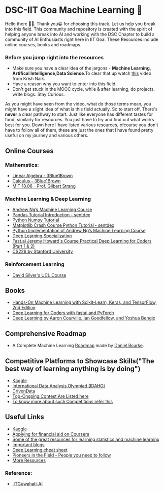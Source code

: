 # DSC-IIT Goa Machine Learning 🤖

Hello there 👋🏼. Thank you😀 for choosing this track. Let us help you break into this field. This community and repository is created with the spirit of helping anyone break into AI and working with the DSC Chapter to build a community of AI Enthusiasts right here in IIT Goa. These Resources include online courses, books and roadmaps.

### Before you jump right into the resources

- Make sure you have a clear idea of the jargons - **Machine Learning**, **Artifical Intelligence**,**Data Science**.To clear that up watch [this](https://youtu.be/k2P_pHQDlp0) video from Krish Naik.
- Have a reason why you want to enter into this field.
- Don't get stuck in the MOOC cycle, while & after learning, do projects, write blogs. Stay Curious.

As you might have seen from the video, what do those terms mean, you might have a slight idea of what is this field actually. So to start off, There's **never** a clear pathway to start. Just like everyone has different tastes for food, similarly for resources. You just have to try and find out what works best for you. Down here I have listed various resources, ofcourse you don't have to follow all of them, these are just the ones that I have found pretty useful on my journey and various others.

## Online Courses

### Mathematics:

- [Linear Algebra - 3Blue1Brown](https://www.youtube.com/playlist?list=PL0-GT3co4r2y2YErbmuJw2L5tW4Ew2O5B)
- [Calculus - 3Blue1Brown](https://www.youtube.com/playlist?list=PL0-GT3co4r2wlh6UHTUeQsrf3mlS2lk6x)
- [MIT 18.06 - Prof. Gilbert Strang](https://ocw.mit.edu/courses/mathematics/18-06-linear-algebra-spring-2010/)

### Machine Learning & Deep Learning

- [Andrew Ng’s Machine Learning Course](https://www.coursera.org/learn/machine-learning)
- [Pandas Tutorial Introduction - sentdex](https://pythonprogramming.net/data-analysis-python-pandas-tutorial-introduction/)
- [Python Numpy Tutorial](http://cs231n.github.io/python-numpy-tutorial/)
- [Matplotlib Crash Course Python Tutorial - sentdex](https://pythonprogramming.net/matplotlib-python-3-basics-tutorial/)
- [Python Implementation of Andrew Ng’s Machine Learning Course](https://medium.com/analytics-vidhya/python-implementation-of-andrew-ngs-machine-learning-course-part-1-6b8dd1c73d80)
- [Deep Learning Specialization](https://www.coursera.org/specializations/deep-learning)
- [Fast.ai Jeremy Howard's Course Practical Deep Learning for Coders (Part 1 & 2)](https://course.fast.ai/)
- [CS229 by Stanford University](http://cs229.stanford.edu/)

### Reinforcement Learning

- [David Silver's UCL Course](https://www.youtube.com/playlist?list=PLqYmG7hTraZBKeNJ-JE_eyJHZ7XgBoAyb)

## Books

- [Hands-On Machine Learning with Scikit-Learn, Keras, and TensorFlow, 2nd Edition](https://www.oreilly.com/library/view/hands-on-machine-learning/9781492032632/)
- [Deep Learning for Coders with fastai and PyTorch](https://www.oreilly.com/library/view/deep-learning-for/9781492045519/)
- [Deep Learning by Aaron Courville, Ian Goodfellow, and Yoshua Bengio](https://www.deeplearningbook.org/)

## Comprehensive Roadmap

- A Complete Machine Learning [Roadmap](https://whimsical.com/CA7f3ykvXpnJ9Az32vYXva) made by [Daniel Bourke](https://twitter.com/mrdbourke).

## Competitive Platforms to Showcase Skills("The best way of learning anything is by doing")

- [Kaggle ](https://www.kaggle.com/)
- [ International Data Analysis Olympiad (IDAHO)](https://idao.world/)
- [DrivenData](https://www.drivendata.org/competitions/)
- [Top-Ongoing Contest Are Listed here](https://mlcontests.com/)
- [To know more about such Competitions refer this ](https://towardsdatascience.com/top-competitive-data-science-platforms-other-than-kaggle-2995e9dad93c)

## Useful Links

- [Kaggle](https://www.kaggle.com/)
- [Applying for financial aid on Coursera](https://learner.coursera.help/hc/en-us/articles/209819033-Apply-for-Financial-Aid-or-a-Scholarship)
- [Some of the great resources for learning statistics and machine learning](https://sgfin.github.io/learning-resources/)
- [Important blogs](https://stats385.github.io/blogs)
- [Deep Learning cheat sheet](https://stats385.github.io/cheat_sheet)
- [Pioneers in the Field - People you need to follow](https://stats385.github.io/personalities)
- [More Resources](https://github.com/ChristosChristofidis/awesome-deep-learning)

### Reference:

- [IITGuwahati-AI](https://github.com/IITGuwahati-AI/Learning-Content)
